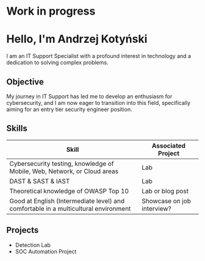 # Work in progress
# Hello, I'm Andrzej Kotyński
<!--- DELETE COMMENT AFTER MAKING LINKED IN ACCOUNT <a href="https://linkedin.com"><img src="https://img.shields.io/badge/-LinkedIn-0072b1?&style=for-the-badge&logo=linkedin&logoColor=white" /></a> -->

<!-- [Brief Introduction - Remove this afterwards] -->

I am an IT Support Specialist with a profound interest in technology and a dedication to solving complex problems.

## Objective
<!-- [Provide Objective - Remove this afterwards]] -->

My journey in IT Support has led me to develop an enthusiasm for cybersecurity, and I am now eager to transition into this field, specifically aiming for an entry tier security engineer position.

## Skills
<!-- [Provide skills and associated project. Make sure to hyperlink the project - Remove this afterwards]] -->


| Skill                                         | Associated Project         |
|-----------------------------------------------|----------------------------|
| Cybersecurity testing, knowledge of Mobile, Web, Network, or Cloud areas      | Lab |
| DAST & SAST & IAST  | Lab |
| Theoretical knowledge of OWASP Top 10 | Lab or blog post |
| Good at English (Intermediate level) and comfortable in a multicultural environment | Showcase on job interview? |

<!-- | SIEM Implementation and Log Analysis          | <a href="https://google.com">Detection Lab</a>|
| Network Traffic Monitoring and Attack Detection | <a href="https://google.com">Detection Lab</a>|
| Security Automation with Shuffle SOAR         | SOC Automation Lab| 
| Incident Response Planning and Execution      | SOC Automation Lab|
| Case Management with TheHive                  | SOC Automation Lab|
| Scripting and Automation for Threat Mitigation | SOC Automation Lab|-->

<!-- ## Tools -->
<!-- [Provide tools and break them down into categories. Use ChatGPT to help create the link - Remove this afterwards]] -->

<!--### Programming Language
<div>
    <img src="https://img.shields.io/badge/-C%23-239120?style=for-the-badge&logo=c-sharp&logoColor=white" />
</div>

### Data Base
<div>
    <img src="https://img.shields.io/badge/-SQL-CC2927?style=for-the-badge&logo=sql&logoColor=white" />
</div>

### Network
<div>
    <img src="https://img.shields.io/badge/-Wireshark-1679A7?&style=for-the-badge&logo=Wireshark&logoColor=white" />
    <img src="https://img.shields.io/badge/-Suricata-EF3B2D?&style=for-the-badge&logo=Suricata&logoColor=white" />
    <img src="https://img.shields.io/badge/-Zeek-777BB4?&style=for-the-badge&logo=Zeek&logoColor=white" />
</div> -->

<!--### Endpoint
<div>
    <img src="https://img.shields.io/badge/-Microsoft_Defender_for_Endpoint-00A4EF?&style=for-the-badge&logo=Microsoft&logoColor=white" />
    <img src="https://img.shields.io/badge/-Velociraptor-4B275F?&style=for-the-badge&logo=Velociraptor&logoColor=white" />
</div>-->

<!--### SIEM
<div>
    <img src="https://img.shields.io/badge/-Microsoft_Sentinel-0078D4?&style=for-the-badge&logo=Microsoft&logoColor=white" />
    <img src="https://img.shields.io/badge/-Splunk-000000?&style=for-the-badge&logo=Splunk&logoColor=white" />
    <img src="https://img.shields.io/badge/-Elastic-005571?&style=for-the-badge&logo=Elastic&logoColor=white" />
</div> -->

<!-- ## Certifications
 [Provide certifications that you have obtained. Use ChatGPT to help create the link - Remove this afterwards]] 
<div>
<img src="https://img.shields.io/badge/-Security%2B-FF0000?&style=for-the-badge&logo=CompTIA&logoColor=white" />
<img src="https://img.shields.io/badge/-Network%2B-007ACC?&style=for-the-badge&logo=CompTIA&logoColor=white" />
<img src="https://img.shields.io/badge/-A%2B-4D4D4D?&style=for-the-badge&logo=CompTIA&logoColor=white" />
<img src="https://img.shields.io/badge/-CDSA-006400?&style=for-the-badge&logoColor=white" />
<img src="https://img.shields.io/badge/-CCD-000080?&style=for-the-badge&logoColor=white" />
</div> -->

## Projects
- Detection Lab
- SOC Automation Project

